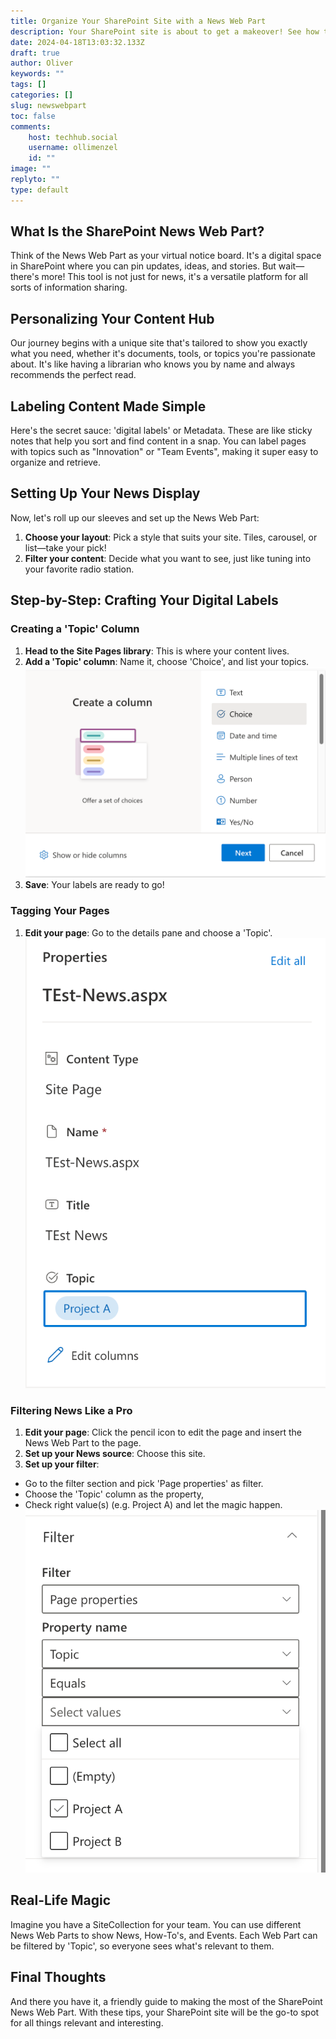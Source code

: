 ```yaml
---
title: Organize Your SharePoint Site with a News Web Part
description: Your SharePoint site is about to get a makeover! See how to use the News Web Part to create a personalized content hub that keeps your team informed & engaged.
date: 2024-04-18T13:03:32.133Z
draft: true
author: Oliver
keywords: ""
tags: []
categories: []
slug: newswebpart
toc: false
comments:
    host: techhub.social
    username: ollimenzel
    id: ""
image: ""
replyto: ""
type: default
---
```

## What Is the SharePoint News Web Part?

Think of the News Web Part as your virtual notice board. It's a digital space in SharePoint where you can pin updates, ideas, and stories. But wait—there's more! This tool is not just for news, it's a versatile platform for all sorts of information sharing.

## Personalizing Your Content Hub

Our journey begins with a unique site that's tailored to show you exactly what you need, whether it's documents, tools, or topics you're passionate about. It's like having a librarian who knows you by name and always recommends the perfect read.

## Labeling Content Made Simple

Here's the secret sauce: 'digital labels' or Metadata. These are like sticky notes that help you sort and find content in a snap. You can label pages with topics such as "Innovation" or "Team Events", making it super easy to organize and retrieve.

## Setting Up Your News Display

Now, let's roll up our sleeves and set up the News Web Part:
1. **Choose your layout**: Pick a style that suits your site. Tiles, carousel, or list—take your pick!
2. **Filter your content**: Decide what you want to see, just like tuning into your favorite radio station.

## Step-by-Step: Crafting Your Digital Labels

### Creating a 'Topic' Column
1. **Head to the Site Pages library**: This is where your content lives.
2. **Add a 'Topic' column**: Name it, choose 'Choice', and list your topics.
![alt text](image.png)
3. **Save**: Your labels are ready to go!

### Tagging Your Pages
1. **Edit your page**: Go to the details pane and choose a 'Topic'.
![alt text](image-1.png)

### Filtering News Like a Pro
1. **Edit your page**: Click the pencil icon to edit the page and insert the News Web Part to the page.
1. **Set up your News source**: Choose this site.
1. **Set up your filter**: 
- Go to the filter section and pick 'Page properties' as filter. 
- Choose the 'Topic' column as the property, 
- Check right value(s) (e.g. Project A) and let the magic happen.
![alt text](image-2.png)

## Real-Life Magic

Imagine you have a SiteCollection for your team. You can use different News Web Parts to show News, How-To's, and Events. Each Web Part can be filtered by 'Topic', so everyone sees what's relevant to them.

## Final Thoughts

And there you have it, a friendly guide to making the most of the SharePoint News Web Part. With these tips, your SharePoint site will be the go-to spot for all things relevant and interesting.

